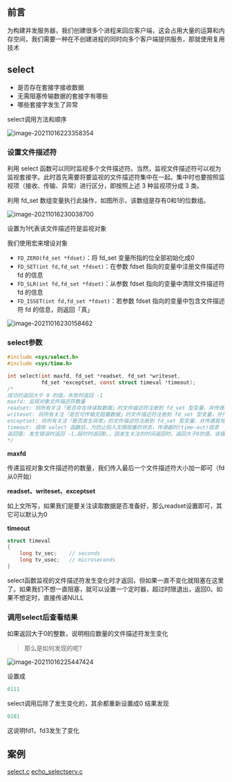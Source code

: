 ## 前言

为构建并发服务器，我们创建很多个进程来回应客户端，这会占用大量的运算和内存空间，我们需要一种在不创建进程的同时向多个客户端提供服务，那就使用复用技术

## select

- 是否存在套接字接收数据
- 无需阻塞传输数据的套接字有哪些
- 哪些套接字发生了异常

select调用方法和顺序

![image-20211016223358354](https://syz-picture.oss-cn-shenzhen.aliyuncs.com/image-20211016223358354.png)

### 设置文件描述符

利用 select 函数可以同时监视多个文件描述符。当然，监视文件描述符可以视为监视套接字。此时首先需要将要监视的文件描述符集中在一起。集中时也要按照监视项（接收、传输、异常）进行区分，即按照上述 3 种监视项分成 3 类。

利用 fd_set 数组变量执行此操作，如图所示，该数组是存有0和1的位数组。

![image-20211016230038700](https://syz-picture.oss-cn-shenzhen.aliyuncs.com/image-20211016230038700.png)

设置为1代表该文件描述符是监视对象

我们使用宏来增设对象

- `FD_ZERO(fd_set *fdset)`：将 fd_set 变量所指的位全部初始化成0
- `FD_SET(int fd,fd_set *fdset)`：在参数 fdset 指向的变量中注册文件描述符 fd 的信息
- `FD_SLR(int fd,fd_set *fdset)`：从参数 fdset 指向的变量中清除文件描述符 fd 的信息
- `FD_ISSET(int fd,fd_set *fdset)`：若参数 fdset 指向的变量中包含文件描述符 fd 的信息，则返回「真」

![image-20211016230158462](https://syz-picture.oss-cn-shenzhen.aliyuncs.com/image-20211016230158462.png)

### select参数

```C
#include <sys/select.h>
#include <sys/time.h>

int select(int maxfd, fd_set *readset, fd_set *writeset,
           fd_set *exceptset, const struct timeval *timeout);
/*
成功时返回大于 0 的值，失败时返回 -1
maxfd: 监视对象文件描述符数量
readset: 将所有关注「是否存在待读取数据」的文件描述符注册到 fd_set 型变量，并传递其地址值。
writeset: 将所有关注「是否可传输无阻塞数据」的文件描述符注册到 fd_set 型变量，并传递其地址值。
exceptset: 将所有关注「是否发生异常」的文件描述符注册到 fd_set 型变量，并传递其地址值。
timeout: 调用 select 函数后，为防止陷入无限阻塞的状态，传递超时(time-out)信息
返回值: 发生错误时返回 -1,超时时返回0,。因发生关注的时间返回时，返回大于0的值，该值是发生事件的文件描述符数。
*/
```

**maxfd**

传递监视对象文件描述符的数量，我们传入最后一个文件描述符大小加一即可（fd从0开始）

**readset、writeset、exceptset**

如上文所写，如果我们是要关注读取数据是否准备好，那么readset设置即可，其它可以默认为0

**timeout**

```C
struct timeval 
{
    long tv_sec;	// seconds
    long tv_usec;	// microseconds
}
```

select函数监视的文件描述符发生变化时才返回，但如果一直不变化就阻塞在这里了。如果我们不想一直阻塞，就可以设置一个定时器，超过时限退出，返回0。如果不想定时，直接传递NULL

### 调用select后查看结果

如果返回大于0的整数，说明相应数量的文件描述符发生变化

> 那么是如何发现的呢?

![image-20211016225447424](https://syz-picture.oss-cn-shenzhen.aliyuncs.com/image-20211016225447424.png)

设置成

```C
0111
```
select调用后除了发生变化的，其余都重新设置成0
结果发现

```c
0101
```

这说明fd1，fd3发生了变化

## 案例

[select.c](https://github.com/Shangyizhou/Linux-CPP-/blob/main/%E7%BD%91%E7%BB%9C%E7%BC%96%E7%A8%8B/IO%E5%A4%8D%E7%94%A8/select/select.c)
[echo_selectserv.c](https://github.com/Shangyizhou/Linux-CPP-/blob/main/%E7%BD%91%E7%BB%9C%E7%BC%96%E7%A8%8B/IO%E5%A4%8D%E7%94%A8/select/echo_selectserv.c)
